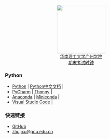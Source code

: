 <div align="center">
<img src="https://raw.githubusercontent.com/zhujixu/xuefulu.com/master/SOE.png" height="160" width="160" >
</div>

<div align="center">
<a href="http://10.5.1.246/clock"><div align="center">华南理工大学广州学院<br/>期末考试时钟</div></a>
</div>

### **Python**
+ [Python](https://www.python.org/downloads/)   |   [Python中文文档](https://docs.python.org/zh-cn/3/)   |
+ [PyCharm](http://www.jetbrains.com/pycharm/download/)   |   [Thonny](https://thonny.org/)   |
+ [Anaconda](https://www.anaconda.com/distribution/)   |   [Miniconda](https://docs.conda.io/en/latest/miniconda.html)   |
+ [Visual Studio Code](https://code.visualstudio.com/)   |

### **快速链接**
+ [GitHub](https://github.com/login)
+ <zhujixu@gcu.edu.cn>
